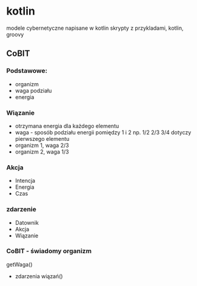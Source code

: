 # kotlin
modele cybernetyczne napisane w kotlin skrypty z przykladami, kotlin, groovy



## CoBIT


### Podstawowe:

  + organizm
  + waga podziału
  + energia


### Wiązanie

  + otrzymana energia dla każdego elementu
  + waga - sposób podziału energii pomiędzy 1 i 2 np. 1/2 2/3 3/4 dotyczy pierwszego elementu
  + organizm 1, waga 2/3
  + organizm 2, waga 1/3
  
  
### Akcja

  + Intencja
  + Energia
  + Czas


### zdarzenie 

  + Datownik
  + Akcja
  + Wiązanie
  


### CoBIT - świadomy organizm
  
  getWaga()
  
  + zdarzenia wiązań()
  
  
  
